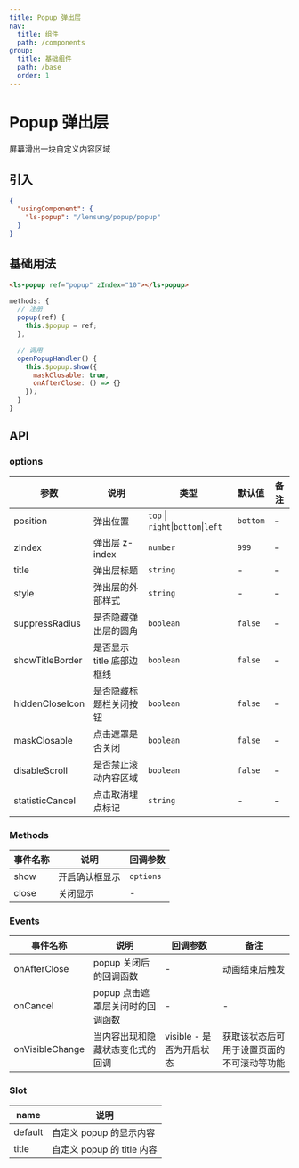 ```yaml
---
title: Popup 弹出层
nav:
  title: 组件
  path: /components
group:
  title: 基础组件
  path: /base
  order: 1
---
```


# Popup 弹出层

屏幕滑出一块自定义内容区域

## 引入

```json
{
  "usingComponent": {
    "ls-popup": "/lensung/popup/popup"
  }
}
```

## 基础用法

```html
<ls-popup ref="popup" zIndex="10"></ls-popup>
```

```js
methods: {
  // 注册
  popup(ref) {
    this.$popup = ref;
  },

  // 调用
  openPopupHandler() {
    this.$popup.show({
      maskClosable: true,
      onAfterClose: () => {}
    });
  }
}
```

## API

### options

| 参数            | 说明                      | 类型                               | 默认值   | 备注 |
| --------------- | ------------------------- | ---------------------------------- | -------- | ---- |
| position        | 弹出位置                  | `top` \| `right`\|`bottom`\|`left` | `bottom` | -    |
| zIndex          | 弹出层 z-index            | `number`                           | `999`    | -    |
| title           | 弹出层标题                | `string`                           | -        | -    |
| style           | 弹出层的外部样式          | `string`                           | -        | -    |
| suppressRadius  | 是否隐藏弹出层的圆角      | `boolean`                          | `false`  | -    |
| showTitleBorder | 是否显示 title 底部边框线 | `boolean`                          | `false`  | -    |
| hiddenCloseIcon | 是否隐藏标题栏关闭按钮    | `boolean`                          | `false`  | -    |
| maskClosable    | 点击遮罩是否关闭          | `boolean`                          | `false`  | -    |
| disableScroll   | 是否禁止滚动内容区域      | `boolean`                          | `false`  | -    |
| statisticCancel | 点击取消埋点标记          | `string`                           | -        | -    |

### Methods

| 事件名称 | 说明           | 回调参数  |
| -------- | -------------- | --------- |
| show     | 开启确认框显示 | `options` |
| close    | 关闭显示       | -         |

### Events

| 事件名称        | 说明                             | 回调参数                 | 备注                                       |
| --------------- | -------------------------------- | ------------------------ | ------------------------------------------ |
| onAfterClose    | popup 关闭后的回调函数           | -                        | 动画结束后触发                             |
| onCancel        | popup 点击遮罩层关闭时的回调函数 | -                        | -                                          |
| onVisibleChange | 当内容出现和隐藏状态变化式的回调 | visible - 是否为开启状态 | 获取该状态后可用于设置页面的不可滚动等功能 |

### Slot

| name    | 说明                       |
| ------- | -------------------------- |
| default | 自定义 popup 的显示内容    |
| title   | 自定义 popup 的 title 内容 |
